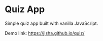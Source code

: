 # Quiz App

Simple quiz app built with vanilla JavaScript.

Demo link: https://jlsha.github.io/quiz/
